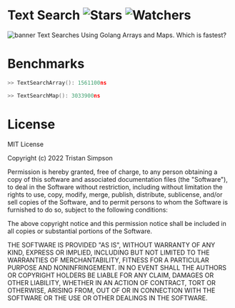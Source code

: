 # Text Search ![Stars](https://img.shields.io/github/stars/Simpson-Computer-Technologies-Research/TextSearch?color=brightgreen) ![Watchers](https://img.shields.io/github/watchers/Simpson-Computer-Technologies-Research/TextSearch?label=Watchers)

![banner](https://user-images.githubusercontent.com/75189508/194181984-b5785fe3-87d8-44df-a6b2-dec78c17e24b.png)
Text Searches Using Golang Arrays and Maps. Which is fastest?

# Benchmarks

```go
>> TextSearchArray(): 1561100ns

>> TextSearchMap(): 3033900ns
```

# License
MIT License

Copyright (c) 2022 Tristan Simpson

Permission is hereby granted, free of charge, to any person obtaining a copy
of this software and associated documentation files (the "Software"), to deal
in the Software without restriction, including without limitation the rights
to use, copy, modify, merge, publish, distribute, sublicense, and/or sell
copies of the Software, and to permit persons to whom the Software is
furnished to do so, subject to the following conditions:

The above copyright notice and this permission notice shall be included in all
copies or substantial portions of the Software.

THE SOFTWARE IS PROVIDED "AS IS", WITHOUT WARRANTY OF ANY KIND, EXPRESS OR
IMPLIED, INCLUDING BUT NOT LIMITED TO THE WARRANTIES OF MERCHANTABILITY,
FITNESS FOR A PARTICULAR PURPOSE AND NONINFRINGEMENT. IN NO EVENT SHALL THE
AUTHORS OR COPYRIGHT HOLDERS BE LIABLE FOR ANY CLAIM, DAMAGES OR OTHER
LIABILITY, WHETHER IN AN ACTION OF CONTRACT, TORT OR OTHERWISE, ARISING FROM,
OUT OF OR IN CONNECTION WITH THE SOFTWARE OR THE USE OR OTHER DEALINGS IN THE
SOFTWARE.
